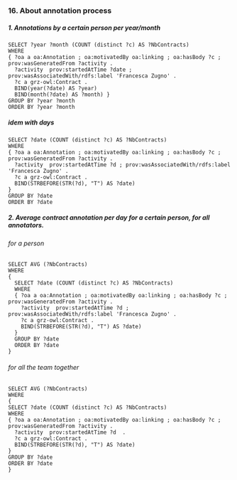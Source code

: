 ### 16. About annotation process

##### 1. Annotations by a certain person per year/month
```sparql
SELECT ?year ?month (COUNT (distinct ?c) AS ?NbContracts)
WHERE 
{ ?oa a oa:Annotation ; oa:motivatedBy oa:linking ; oa:hasBody ?c ; prov:wasGeneratedFrom ?activity .
  ?activity  prov:startedAtTime ?date ; prov:wasAssociatedWith/rdfs:label 'Francesca Zugno' .
  ?c a grz-owl:Contract . 
  BIND(year(?date) AS ?year) 
  BIND(month(?date) AS ?month) }
GROUP BY ?year ?month
ORDER BY ?year ?month
```

##### idem with days
```sparql
SELECT ?date (COUNT (distinct ?c) AS ?NbContracts)
WHERE 
{ ?oa a oa:Annotation ; oa:motivatedBy oa:linking ; oa:hasBody ?c ; prov:wasGeneratedFrom ?activity .
  ?activity  prov:startedAtTime ?d ; prov:wasAssociatedWith/rdfs:label 'Francesca Zugno' .
  ?c a grz-owl:Contract . 
  BIND(STRBEFORE(STR(?d), "T") AS ?date) 
}
GROUP BY ?date
ORDER BY ?date
```

##### 2. Average contract annotation per day for a certain person, for all annotators.

###### for a person 
```sparql
SELECT AVG (?NbContracts)
WHERE
{
  SELECT ?date (COUNT (distinct ?c) AS ?NbContracts)
  WHERE 
  { ?oa a oa:Annotation ; oa:motivatedBy oa:linking ; oa:hasBody ?c ; prov:wasGeneratedFrom ?activity .
    ?activity  prov:startedAtTime ?d ; prov:wasAssociatedWith/rdfs:label 'Francesca Zugno' .
    ?c a grz-owl:Contract . 
    BIND(STRBEFORE(STR(?d), "T") AS ?date) 
  }
  GROUP BY ?date
  ORDER BY ?date
}
```

###### for all the team together
```sparql
SELECT AVG (?NbContracts)
WHERE
{
SELECT ?date (COUNT (distinct ?c) AS ?NbContracts)
WHERE 
{ ?oa a oa:Annotation ; oa:motivatedBy oa:linking ; oa:hasBody ?c ; prov:wasGeneratedFrom ?activity .
  ?activity  prov:startedAtTime ?d  .
  ?c a grz-owl:Contract . 
  BIND(STRBEFORE(STR(?d), "T") AS ?date) 
}
GROUP BY ?date
ORDER BY ?date
}

```


